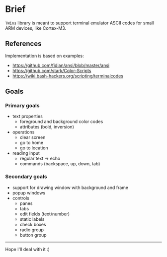 # Brief

`TWins` library is meant to support terminal emulator ASCII codes 
for small ARM devices, like Cortex-M3.

## References

Implementation is based on examples:

* https://github.com/fidian/ansi/blob/master/ansi
* https://github.com/stark/Color-Scripts
* https://wiki.bash-hackers.org/scripting/terminalcodes

## Goals

### Primary goals

* text properties
  * foreground and background color codes
  * attributes (bold, inversion)
* operations
  * clear screen
  * go to home
  * go to location
* reading input
  * regular text -> echo
  * commands (backspace, up, down, tab)

### Secondary goals

* support for drawing window with background and frame
* popup windows
* controls
  * panes
  * tabs
  * edit fields (text/number)
  * static labels
  * check boxes
  * radio group
  * button group

---

Hope I'll deal with it :)
